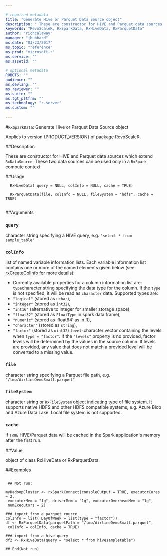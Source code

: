 ```yaml
--- 
 
# required metadata 
title: "Generate Hive or Parquet Data Source object" 
description: " These are constructor for HIVE and Parquet data sources which extend `RxDataSource`. These two data sources can be used only in a `RxSpark` compute context. " 
keywords: "RevoScaleR, RxSparkData, RxHiveData, RxParquetData" 
author: "richcalaway" 
manager: "jhubbard" 
ms.date: "03/23/2017" 
ms.topic: "reference" 
ms.prod: "microsoft-r" 
ms.service: "" 
ms.assetid: "" 
 
# optional metadata 
ROBOTS: "" 
audience: "" 
ms.devlang: "" 
ms.reviewer: "" 
ms.suite: "" 
ms.tgt_pltfrm: "" 
ms.technology: "r-server" 
ms.custom: "" 
 
--- 
```

 
 
 
 #`RxSparkData`: Generate Hive or Parquet Data Source object

 Applies to version {PRODUCT_VERSION} of package RevoScaleR.
 
 ##Description
 
These are constructor for HIVE and Parquet data sources
which extend `RxDataSource`. These two data sources
can be used only in a `RxSpark` compute context.
 
 
 ##Usage

```   
  RxHiveData( query = NULL, colInfo = NULL, cache = TRUE)
  
  RxParquetData(file, colInfo = NULL, fileSystem = "hdfs", cache = TRUE)
 
```
 
 
 
 ##Arguments

   
    
 ### `query`
 character string specifying a HIVE query, e.g. `"select * from sample_table"` 
  
  
    
 ### `colInfo`
 list of named variable information lists. Each variable information list contains one or more of the named elements given below (see [rxCreateColInfo](rxCreateColInfo.md) for more details):  
*   Currently available properties for a column information list are: `type`character string specifying the data type for the column. If the `type` is not specified, it will be read as `character` data. Supported types are:  
   *   `"logical"` (stored as `uchar`), 
   *   `"integer"` (stored as `int32`), 
   *   `"int16"` (alternative to integer for smaller storage space), 
   *   `"float32"` (stored as `FloatType` in spark data frame), 
   *   `"numeric"` (stored as ‘float64’ as in R), 
   *   `"character"` (stored as `string`), 
   *   `"factor"` (stored as `uint32`) 
  `levels`character vector containing the levels when `type = "factor"`.  If the `"levels"` property is no provided, factor levels will be determined by the values in the source column. If levels are provided, any value that does not match a provided level will be converted to a missing value.
  
  
  
    
 ### `file`
 character string specifying a Parquet file path, e.g. `"/tmp/AirlineDemoSmall.parquet"` 
  
  
    
 ### `fileSystem`
 character string or `RxFileSystem` object indicating type of file system. It supports native HDFS and other  HDFS compatible systems, e.g. Azure Blob and Azure Data Lake. Local  file system is not supported. 
  
  
    
 ### `cache`
 if `TRUE` HIVE/Parquet data will be cached in the Spark application's memory after the first run. 
  
 
 
 
 ##Value
 
object of class RxHiveData or RxParquetData.
 
 
 ##Examples

 ```
   
  ## Not run:
 
myHadoopCluster <- rxSparkConnect(consoleOutput = TRUE, executorCores = 2,
  executorMem = "1g", driverMem = "1g", executorOverheadMem = "1g",
  numExecutors = 2)

### import from a parquet cource
colInfo = list( DayOfWeek = list(type = "factor"))
df <- RxParquetData(parquetPath = "/tmp/AirlineDemoSmall.parquet",
  colInfo = colInfo, cache = TRUE)

### import from a hive query
df2 <- RxHiveData(query = "select * from hivesampletable")

 ## End(Not run) 
  
 
```
 
